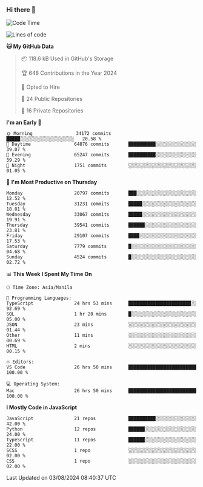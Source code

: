 ### Hi there 👋

<!--START_SECTION:waka-->
![Code Time](http://img.shields.io/badge/Code%20Time-923%20hrs%2023%20mins-blue)

![Lines of code](https://img.shields.io/badge/From%20Hello%20World%20I%27ve%20Written-65.6%20million%20lines%20of%20code-blue)

**🐱 My GitHub Data** 

> 📦 118.6 kB Used in GitHub's Storage 
 > 
> 🏆 648 Contributions in the Year 2024
 > 
> 💼 Opted to Hire
 > 
> 📜 24 Public Repositories 
 > 
> 🔑 16 Private Repositories 
 > 
**I'm an Early 🐤** 

```text
🌞 Morning                34172 commits       █████░░░░░░░░░░░░░░░░░░░░   20.58 % 
🌆 Daytime                64876 commits       ██████████░░░░░░░░░░░░░░░   39.07 % 
🌃 Evening                65247 commits       ██████████░░░░░░░░░░░░░░░   39.29 % 
🌙 Night                  1751 commits        ░░░░░░░░░░░░░░░░░░░░░░░░░   01.05 % 
```
📅 **I'm Most Productive on Thursday** 

```text
Monday                   20797 commits       ███░░░░░░░░░░░░░░░░░░░░░░   12.52 % 
Tuesday                  31231 commits       █████░░░░░░░░░░░░░░░░░░░░   18.81 % 
Wednesday                33067 commits       █████░░░░░░░░░░░░░░░░░░░░   19.91 % 
Thursday                 39541 commits       ██████░░░░░░░░░░░░░░░░░░░   23.81 % 
Friday                   29107 commits       ████░░░░░░░░░░░░░░░░░░░░░   17.53 % 
Saturday                 7779 commits        █░░░░░░░░░░░░░░░░░░░░░░░░   04.68 % 
Sunday                   4524 commits        █░░░░░░░░░░░░░░░░░░░░░░░░   02.72 % 
```


📊 **This Week I Spent My Time On** 

```text
🕑︎ Time Zone: Asia/Manila

💬 Programming Languages: 
TypeScript               24 hrs 53 mins      ███████████████████████░░   92.69 % 
SQL                      1 hr 20 mins        █░░░░░░░░░░░░░░░░░░░░░░░░   05.00 % 
JSON                     23 mins             ░░░░░░░░░░░░░░░░░░░░░░░░░   01.44 % 
Other                    11 mins             ░░░░░░░░░░░░░░░░░░░░░░░░░   00.69 % 
HTML                     2 mins              ░░░░░░░░░░░░░░░░░░░░░░░░░   00.15 % 

🔥 Editors: 
VS Code                  26 hrs 50 mins      █████████████████████████   100.00 % 

💻 Operating System: 
Mac                      26 hrs 50 mins      █████████████████████████   100.00 % 
```

**I Mostly Code in JavaScript** 

```text
JavaScript               21 repos            ██████████░░░░░░░░░░░░░░░   42.00 % 
Python                   12 repos            ██████░░░░░░░░░░░░░░░░░░░   24.00 % 
TypeScript               11 repos            ██████░░░░░░░░░░░░░░░░░░░   22.00 % 
SCSS                     1 repo              ░░░░░░░░░░░░░░░░░░░░░░░░░   02.00 % 
CSS                      1 repo              ░░░░░░░░░░░░░░░░░░░░░░░░░   02.00 % 
```




 Last Updated on 03/08/2024 08:40:37 UTC
<!--END_SECTION:waka-->

